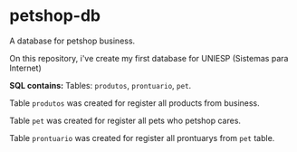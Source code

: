 # petshop-db
A database for petshop business.

On this repository, i've create my first database for UNIESP (Sistemas para Internet)

**SQL contains:**
Tables: `produtos`, `prontuario`, `pet`.

Table `produtos` was created for register all products from business.

Table `pet` was created for register all pets who petshop cares.

Table `prontuario` was created for register all prontuarys from `pet` table.
